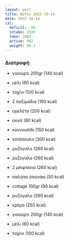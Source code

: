 ```yaml
---
layout: post
title: Notes 2025-10-14
date: 2025-10-14
cal:
  deficit: -58
  intake: 2940
  tdee: 2882
  active: 982
  weight: 98.1
---
```


### Διατροφή

- γιαούρτι 200gr (140 kcal)
- μέλι (60 kcal)
- ταχίνι (120 kcal)
- 2 παξιμάδια (160 kcal)

- ομελέτα (200 kcal)
- αυγό (80 kcal)

- κουνουπίδι (150 kcal)
- κοτόπουλο (300 kcal)
- ρυζόγαλο (260 kcal)
- ρυζόγαλο (260 kcal)

- 2 μπιφτέκια (260 kcal)
- σαλάτα σπανάκι (50 kcal)
- cottage 100gr (90 kcal)
- ρυζόγαλο (260 kcal)
- κρέμα (250 kcal)


- γιαούρτι 200gr (140 kcal)
- μέλι (60 kcal)
- ταχίνι (100 kcal)


